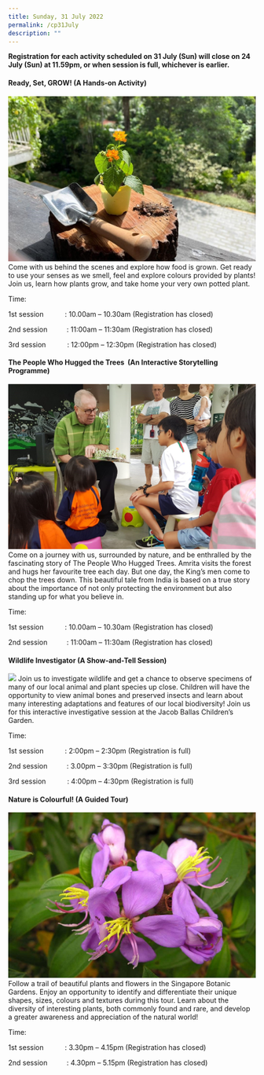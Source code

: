 ```yaml
---
title: Sunday, 31 July 2022
permalink: /cp31July
description: ""
---
```

**Registration for each activity scheduled on 31 July (Sun) will close on 24 July (Sun) at 11.59pm, or when session is full, whichever is earlier.**

#### **Ready, Set, GROW! (A Hands-on Activity)**
![](/images/Children's%20Acitivities%202/31Jul_readysetgrow.jpg)
Come with us behind the scenes and explore how food is grown. Get ready to use your senses as we smell, feel and explore colours provided by plants! Join us, learn how plants grow, and take home your very own potted plant.

Time:     

1st session           : 10.00am – 10.30am (Registration has closed)

2nd session          : 11:00am – 11:30am (Registration has closed)

3rd session           : 12:00pm – 12:30pm (Registration has closed)

#### **The People Who Hugged the Trees  (An Interactive Storytelling Programme)**
![](/images/Children's%20Acitivities%202/31Jul_Peoplewhohuggedthetrees.jpg)
Come on a journey with us, surrounded by nature, and be enthralled by the fascinating story of The People Who Hugged Trees. Amrita visits the forest and hugs her favourite tree each day. But one day, the King’s men come to chop the trees down. This beautiful tale from India is based on a true story about the importance of not only protecting the environment but also standing up for what you believe in.

Time:     

1st session           : 10.00am – 10.30am (Registration has closed)

2nd session          : 11:00am – 11:30am (Registration has closed)

#### **Wildlife Investigator (A Show-and-Tell Session)**
![](/images/Children's%20Acitivities%202/31Jul_wildlifeinvestigator.jpg)
Join us to investigate wildlife and get a chance to observe specimens of many of our local animal and plant species up close. Children will have the opportunity to view animal bones and preserved insects and learn about many interesting adaptations and features of our local biodiversity! Join us for this interactive investigative session at the Jacob Ballas Children’s Garden.

Time:     

1st session           : 2:00pm – 2:30pm (Registration is full)

2nd session          : 3.00pm – 3:30pm (Registration is full)

3rd session           : 4:00pm – 4:30pm (Registration is full)

#### **Nature is Colourful! (A Guided Tour)**
![](/images/Children's%20Acitivities%202/31Jul_natureiscolourful.jpg)
Follow a trail of beautiful plants and flowers in the Singapore Botanic Gardens. Enjoy an opportunity to identify and differentiate their unique shapes, sizes, colours and textures during this tour. Learn about the diversity of interesting plants, both commonly found and rare, and develop a greater awareness and appreciation of the natural world!

Time:     

1st session           : 3.30pm – 4.15pm (Registration has closed)

2nd session          : 4.30pm – 5.15pm (Registration has closed)